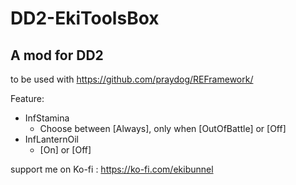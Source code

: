 # DD2-EkiToolsBox
## A mod for DD2 
to be used with https://github.com/praydog/REFramework/

Feature:
- InfStamina
  - Choose between [Always], only when [OutOfBattle] or [Off]
- InfLanternOil
  - [On] or [Off]

support me on Ko-fi : https://ko-fi.com/ekibunnel
